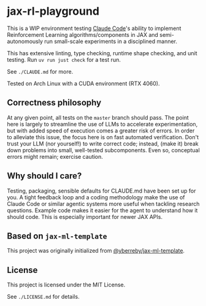 # jax-rl-playground

This is a WIP environment testing [Claude Code](https://docs.anthropic.com/en/docs/claude-code/overview)'s ability to implement Reinforcement Learning algorithms/components in JAX and semi-autonomously run small-scale experiments in a disciplined manner.

This has extensive linting, type checking, runtime shape checking, and unit testing.
Run `uv run just check` for a test run.

See `./CLAUDE.md` for more.

Tested on Arch Linux with a CUDA environment (RTX 4060).

## Correctness philosophy

At any given point, all tests on the `master` branch should pass.
The point here is largely to streamline the use of LLMs to accelerate experimentation, but with added speed of execution comes a greater risk of errors.
In order to alleviate this issue, the focus here is on fast automated verification.
Don't trust your LLM (nor yourself!) to write correct code; instead, (make it) break down problems into small, well-tested subcomponents.
Even so, conceptual errors might remain; exercise caution.

## Why should I care?

Testing, packaging, sensible defaults for CLAUDE.md have been set up for you.
A tight feedback loop and a coding methodology make the use of Claude Code or similar agentic systems more useful when tackling research questions.
Example code makes it easier for the agent to understand how it should code. This is especially important for newer JAX APIs.

## Based on `jax-ml-template`

This project was originally initialized from [@yberreby/jax-ml-template](https://github.com/yberreby/jax-ml-template).

## License

This project is licensed under the MIT License.

See `./LICENSE.md` for details.
